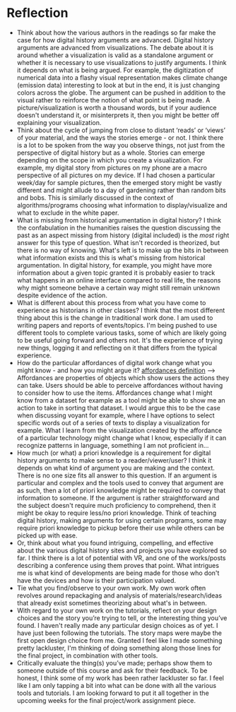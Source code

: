 # Reflection
+ Think about how the various authors in the readings so far make the case for how digital history arguments are advanced.
Digital history arguments are advanced from visualizations. The debate about it is around whether a visualization is valid as a standalone argument or whether it is necessary to use visualizations to justify arguments. I think it depends on what is being argued. For example, the digitization of numerical data into a flashy visual representation makes climate change (emission data) interesting to look at but in the end, it is just changing colors across the globe. The argument can be pushed in addition to the visual rather to reinforce the notion of what point is being made. A picture/visualization is worth a thousand words, but if your audience doesn't understand it, or misinterprets it, then you might be better off explaining your visualization. 
+ Think about the cycle of jumping from close to distant ‘reads’ or ‘views’ of your material, and the ways the stories emerge - or not.
I think there is a lot to be spoken from the way you observe things, not just from the perspective of digital history but as a whole. Stories can emerge depending on the scope in which you create a visualization. For example, my digital story from pictures on my phone are a macro perspective of all pictures on my device. If I had chosen a particular week/day for sample pictures, then the emerged story might be vastly different and might allude to a day of gardening rather than random bits and bobs. This is similarly discussed in the context of algorithms/programs choosing what information to display/visualize and what to exclude in the white paper.
+ What is missing from historical argumentation in digital history?
I think the confabulation in the humanities raises the question discussing the past as an aspect missing from history (digital included) is the *most* right answer for this type of question. What isn't recorded is theorized, but there is no way of knowing. What's left is to make up the bits in between what information exists and this is what's missing from historical argumentation. In digital history, for example, you might have more information about a given topic granted it is probably easier to track what happens in an online interface compared to real life, the reasons why might someone behave a certain way might still remain unknown despite evidence of the action.
+ What is different about this process from what you have come to experience as historians in other classes?
I think that the most different thing about this is the change in traditional work done. I am used to writing papers and reports of events/topics. I'm being pushed to use different tools to complete various tasks, some of which are likely going to be useful going forward and others not. It's the experience of trying new things, logging it and reflecting on it that differs from the typical experience.
+ How do the particular affordances of digital work change what you might know - and how you might argue it?
[affordances definition](https://www.interaction-design.org/literature/topics/affordances#:~:text=Affordances%20are%20properties%20of%20objects,to%20be%20turned%20or%20pushed.)
--> Affordances are properties of objects which show users the actions they can take. Users should be able to perceive affordances without having to consider how to use the items.
Affordances change what I might know from a dataset for example as a tool might be able to show me an action to take in sorting that dataset. I would argue this to be the case when discussing voyant for example, where I have options to select specific words out of a series of texts to display a visualization for example. What I learn from the visualization created by the affordance of a particular technology might change what I know, especially if it can recognize patterns in language, something I am not proficient in...
+ How much (or what) a priori knowledge is a requirement for digital history arguments to make sense to a reader/viewer/user?
I think it depends on what kind of argument you are making and the context. There is no one size fits all answer to this question. If an argument is particular and complex and the tools used to convey that argument are as such, then a lot of priori knowledge might be required to convey that information to someone. If the argument is rather straightforward and the subject doesn't require much proficiency to comprehend, then it might be okay to require less/no priori knowledge. Think of teaching digital history, making arguments for using certain programs, some may require priori knowledge to pickup before their use while others can be picked up with ease.
+ Or, think about what you found intriguing, compelling, and effective about the various digital history sites and projects you have explored so far.
I think there is a lot of potential with VR, and one of the works/posts describing a conference using them proves that point. What intrigues me is what kind of developments are being made for those who don't have the devices and how is their participation valued.
+ Tie what you find/observe to your own work.
My own work often revolves around repackaging and analysis of materials/research/ideas that already exist sometimes theorizing about what's in between.
+ With regard to your own work on the tutorials, reflect on your design choices and the story you’re trying to tell, or the interesting thing you’ve found.
I haven't really made any particular design choices as of yet. I have just been following the tutorials. The story maps were maybe the first open design choice from me. Granted I feel like I made something pretty lackluster, I'm thinking of doing something along those lines for the final project, in combination with other tools.
+ Critically evaluate the thing(s) you’ve made; perhaps show them to someone outside of this course and ask for their feedback.
To be honest, I think some of my work has been rather lackluster so far. I feel like I am only tapping a bit into what can be done with all the various tools and tutorials. I am looking forward to put it all together in the upcoming weeks for the final project/work assignment piece.  
